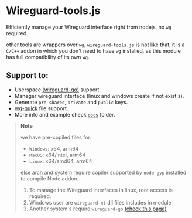 # Wireguard-tools.js

Efficiently manage your Wireguard interface right from nodejs, no `wg` required.

other tools are wrappers over `wg`, `wireguard-tools.js` is not like that, it is a `C/C++` addon in which you don't need to have `wg` installed, as this module has full compatibility of its own `wg`.

## Support to:

- Userspace [(wireguard-go)](https://git.zx2c4.com/wireguard-go/about/) support.
- Maneger wireguard interface (linux and windows create if not exist's).
- Generate `pre-shared`, `private` and `public` keys.
- [wg-quick](https://man7.org/linux/man-pages/man8/wg-quick.8.html) file support.
- More info and example check [`docs`](docs/README.md) folder.

> **Note**
>
> we have pre-copiled files for:
> - `Windows`: x64, arm64
> - `MacOS`: x64/intel, arm64
> - `Linux`: x64/amd64, arm64
>
> else arch and system require copiler supported by `node-gyp` installed to compile Node addon.
>
> 1. To manage the Wireguard interfaces in linux, root access is required.
> 1. Windows user are `wireguard-nt` dll files includes in module
> 1. Another system's require `wireguard-go` [(check this page)](https://github.com/WireGuard/wireguard-go)
